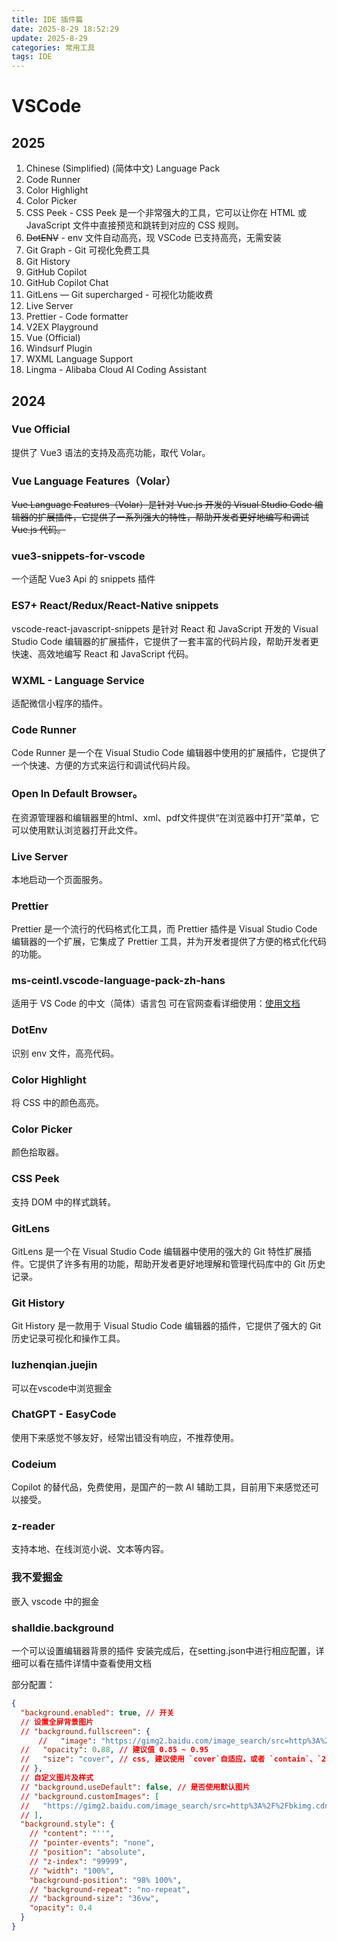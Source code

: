 ```yaml
---
title: IDE 插件篇
date: 2025-8-29 18:52:29
update: 2025-8-29
categories: 常用工具
tags: IDE
---
```


# VSCode
## 2025
1. Chinese (Simplified) (简体中文) Language Pack
2. Code Runner
3. Color Highlight
4. Color Picker
5. CSS Peek - CSS Peek 是一个非常强大的工具，它可以让你在 HTML 或 JavaScript 文件中直接预览和跳转到对应的 CSS 规则。
6. ~~DotENV~~ - env 文件自动高亮，现 VSCode 已支持高亮，无需安装
7. Git Graph - Git 可视化免费工具
8. Git History
9. GitHub Copilot
10. GitHub Copilot Chat
11. GitLens — Git supercharged - 可视化功能收费
12. Live Server
13. Prettier - Code formatter
14. V2EX Playground
15. Vue (Official)
16. Windsurf Plugin
17. WXML Language Support
18. Lingma - Alibaba Cloud AI Coding Assistant

## 2024
### Vue Official
提供了 Vue3 语法的支持及高亮功能，取代 Volar。

### Vue Language Features（Volar）
<s>Vue Language Features（Volar）是针对 Vue.js 开发的 Visual Studio Code 编辑器的扩展插件，它提供了一系列强大的特性，帮助开发者更好地编写和调试 Vue.js 代码。</s>

### vue3-snippets-for-vscode
一个适配 Vue3 Api 的 snippets 插件

### ES7+ React/Redux/React-Native snippets
vscode-react-javascript-snippets 是针对 React 和 JavaScript 开发的 Visual Studio Code 编辑器的扩展插件，它提供了一套丰富的代码片段，帮助开发者更快速、高效地编写 React 和 JavaScript 代码。

### WXML - Language Service
适配微信小程序的插件。

### Code Runner
Code Runner 是一个在 Visual Studio Code 编辑器中使用的扩展插件，它提供了一个快速、方便的方式来运行和调试代码片段。

### Open In Default Browser。
在资源管理器和编辑器里的html、xml、pdf文件提供“在浏览器中打开”菜单，它可以使用默认浏览器打开此文件。

### Live Server
本地启动一个页面服务。

### Prettier
Prettier 是一个流行的代码格式化工具，而 Prettier 插件是 Visual Studio Code 编辑器的一个扩展，它集成了 Prettier 工具，并为开发者提供了方便的格式化代码的功能。

### ms-ceintl.vscode-language-pack-zh-hans
适用于 VS Code 的中文（简体）语言包
可在官网查看详细使用：[使用文档](https://marketplace.visualstudio.com/items?itemName=MS-CEINTL.vscode-language-pack-zh-hans)

### DotEnv
识别 env 文件，高亮代码。

### Color Highlight
将 CSS 中的颜色高亮。

### Color Picker
颜色拾取器。

### CSS Peek
支持 DOM 中的样式跳转。

### GitLens
GitLens 是一个在 Visual Studio Code 编辑器中使用的强大的 Git 特性扩展插件。它提供了许多有用的功能，帮助开发者更好地理解和管理代码库中的 Git 历史记录。

### Git History
Git History 是一款用于 Visual Studio Code 编辑器的插件，它提供了强大的 Git 历史记录可视化和操作工具。

### luzhenqian.juejin
可以在vscode中浏览掘金

### ChatGPT - EasyCode
使用下来感觉不够友好，经常出错没有响应，不推荐使用。

### Codeium
Copilot 的替代品，免费使用，是国产的一款 AI 辅助工具，目前用下来感觉还可以接受。

### z-reader
支持本地、在线浏览小说、文本等内容。

### 我不爱掘金
嵌入 vscode 中的掘金

### shalldie.background
一个可以设置编辑器背景的插件
安装完成后，在setting.json中进行相应配置，详细可以看在插件详情中查看使用文档

部分配置：
```json
{
  "background.enabled": true, // 开关
  // 设置全屏背景图片
  // "background.fullscreen": {
      //   "image": "https://gimg2.baidu.com/image_search/src=http%3A%2F%2Fbkimg.cdn.bcebos.com%2Fpic%2Ff603918fa0ec08fa55410a5859ee3d6d54fbda8f&refer=http%3A%2F%2Fbkimg.cdn.bcebos.com&app=2002&size=f9999,10000&q=a80&n=0&g=0n&fmt=auto?sec=1670039224&t=f44f8815ca858834b87a534df461a6e1", // 图片的url
  //   "opacity": 0.88, // 建议值 0.85 ~ 0.95
  //   "size": "cover", // css, 建议使用 `cover`自适应，或者 `contain`、`200px 200px`
  // },
  // 自定义图片及样式
  // "background.useDefault": false, // 是否使用默认图片
  // "background.customImages": [
  //   "https://gimg2.baidu.com/image_search/src=http%3A%2F%2Fbkimg.cdn.bcebos.com%2Fpic%2Ff603918fa0ec08fa55410a5859ee3d6d54fbda8f&refer=http%3A%2F%2Fbkimg.cdn.bcebos.com&app=2002&size=f9999,10000&q=a80&n=0&g=0n&fmt=auto?sec=1670039224&t=f44f8815ca858834b87a534df461a6e1"
  // ],
  "background.style": {
    // "content": "''",
    // "pointer-events": "none",
    // "position": "absolute",
    // "z-index": "99999",
    // "width": "100%",
    "background-position": "98% 100%",
    // "background-repeat": "no-repeat",
    // "background-size": "36vw",
    "opacity": 0.4
  }
}
```
